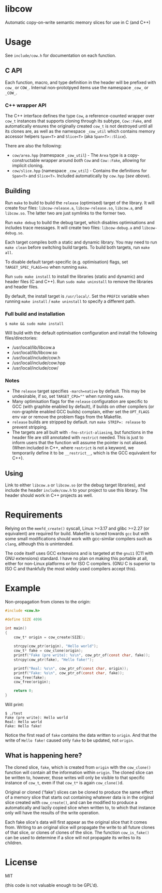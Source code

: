 # libcow
Automatic copy-on-write semantic memory slices for use in C (and C++)

# Usage
See `include/cow.h` for documentation on each function.

## C API 
Each function, macro, and type definition in the header will be prefixed with `cow_` or `COW_`. Internal non-prototpyed items use the namespace `_cow_` or `_COW_`.

### C++ wrapper API
The C++ interface defines the type `Cow`, a reference-counted wrapper over `cow_t` instances that supports cloning through its subtype, `Cow::Fake`, and automatically ensures the originally created `cow_t` is not destroyed until all its clones are, as well as the namespace `_cow_util` which contains memory accessor helpers `Span<T>` and `Slice<T>` (aka `Span<T>::Slice`).

There are also the following:
 * `cow/area.hpp` (namespace `_cow_util`) - The `Area` type is a copy-constructable wrapper around *both* `Cow` and `Cow::Fake`, allowing for implicit cloning.
 * `cow/slice.hpp` (namespace `_cow_util`) - Contains the definitions for `Span<T>` and `Slice<T>`. Included automatically by `cow.hpp` (*see above*).

## Building
Run `make` to build to build the `release` (optimised) target of the library.
It will create four files: `libcow-release.a`, `libcow-release.so`, `libcow.a`, and `libcow.so`.
The latter two are just symlinks to the former two.

Run `make debug` to build the debug target, which disables optimisations and includes trace messages.
It will create two files: `libcow-debug.a` and `libcow-debug.so`.

Each target compiles both a static and dynamic library. You may need to run `make clean` before switching build targets.
To build both targets, run `make all`.

To disable default target-specific (e.g. optimisation) flags, set `TARGET_SPEC_FLAGS=no` when running `make`.

Run `sudo make install` to install the libraries (static and dynamic) and header files (C and C++). 
Run `sudo make uninstall` to remove the libraries and header files.

By default, the install target is `/usr/local/`. Set the `PREFIX` variable when running `make install` / `make uninstall` to specify a different path.

### Full build and installation
```shell
$ make && sudo make install
```

Will build with the default optimisation configuration and install the following files/directories:
 * /usr/local/lib/libcow.a
 * /usr/local/lib/libcow.so
 * /usr/local/include/cow.h
 * /usr/local/include/cow.hpp
 * /usr/local/include/cow/

### Notes
* The `release` target specifies `-march=native` by default. This may be undesirable, if so, set `TARGET_CPU=""` when running `make`.
* Many optimisation flags for the `release` configuration are specific to GCC (with graphite enabled by default), if builds on other compilers (or non-graphite enabled GCC builds) complain, either set the `OPT_FLAGS` env var or remove the problem flags from the Makefile.
* `release` builds are stripped by default. run `make STRIP=: release` to prevent stripping.
* The targets are all built with `-fno-strict-aliasing`, but functions in the header file are still annotated with `restrict` needed. This is just to inform users that the function will assume the pointer is not aliased. (When included in C++, where `restrict` is not a keyword, we temporarily define it to be `__restrict__`, which is the GCC equivalent for C++).

## Using
Link to either `libcow.a` or `libcow.so` (or the debug target libraries), and include the header `include/cow.h` to your project to use this library.
The header should work in C++ projects as well.



# Requirements
Relying on the `memfd_create()` syscall, Linux >=3.17 and glibc >=2.27 (or equivalent) are required for build.
Makefile is tuned towards `gcc` but with some small modifications should work with gcc-similar compilers such as `clang`, although this is unintended.

The code itself uses GCC extensions and is targeted at the `gnu11` (C11 with GNU extensions) standard.
I have no plan on making this portable at all, either for non-Linux platforms or for ISO C compilers. 
(GNU C is superior to ISO C and thankfully the most widely used compilers accept this).

# Example
Non-propagation from clones to the origin:
``` c
#include <cow.h>

#define SIZE 4096

int main()
{
	cow_t* origin = cow_create(SIZE);
	
	strcpy(cow_ptr(origin), "Hello world");
	cow_t* fake = cow_clone(origin);
	printf("Fake (pre write): %s\n", cow_ptr_of(const char, fake));
	strcpy(cow_ptr(fake), "Hello fake!");

	printf("Real: %s\n", cow_ptr_of(const char, origin));
	printf("Fake: %s\n", cow_ptr_of(const char, fake));
	cow_free(fake);
	cow_free(origin);

	return 0;
}

```
Will print:

``` shell
$ ./test
Fake (pre write): Hello world
Real: Hello world
Fake: Hello fake!
```
Notice the first read of `fake` contains the data written to `origin`. And that the write of `Hello fake!` caused only `fake` to be updated, not `origin`.

## What is happening here?
The cloned slice, `fake`, which is created from `origin` with the `cow_clone()` function will contain all the information within `origin`. 
The cloned slice can be written to, however, those writes will only be visible to that specific instance of `cow_t`, even if that `cow_t*` is again `cow_clone()`d.

Original or cloned ('fake') slices can be cloned to produce the same effect of a memory slice that starts out containing whatever data is in the original slice created with `cow_create()`, and can be modified to produce a automatically and lazily copied slice when written to, to which that instance only will have the results of the write operation.

Each fake slice's data will first appear as the original slice that it comes from. Writing to an original slice will propagate the write to all future clones of that slice, or clones of clones of the slice.
The function `cow_is_fake()` can be used to determine if a slice will not propagate its writes to its children.

# License
MIT

(this code is not valuable enough to be GPL'd).
